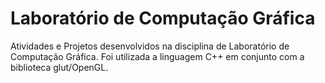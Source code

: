 ﻿# Laboratório de Computação Gráfica
Atividades e Projetos desenvolvidos na disciplina de Laboratório de Computação Gráfica.
Foi utilizada a linguagem C++ em conjunto com a biblioteca glut/OpenGL.
